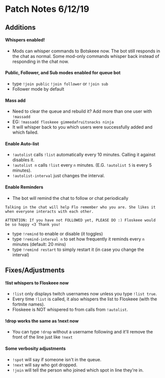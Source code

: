 # Patch Notes 6/12/19

## Additions

#### Whispers enabled!
- Mods can whisper commands to Botskeee now. The bot still responds in the chat as normal. Some mod-only commands whisper back instead of responding in the chat now.

#### Public, Follower, and Sub modes enabled for queue bot
- type `!join public` `!join follower` or `!join sub`
- Follower mode by default

#### Mass add
- Need to clear the queue and rebuild it? Add more than one user with `!massadd`
- EG: `!massadd floskeee gimmedafruitsnacks ninja`
- It will whisper back to you which users were successfully added and which failed.

#### Enable Auto-list
- `!autolist` calls `!list` automatically every 10 minutes. Calling it against disables it.
- `!autolist n` calls `!list` every `n` minutes. (E.G. `!autolist 5` is every 5 minutes). 
- `!autolist-interval` just changes the interval.

#### Enable Reminders
- The bot will remind the chat to follow or chat periodically

```
Talking in the chat will help Flo remember who you are. She likes it when everyone interacts with each other.
```

```
ATTENTION: If you have not FOLLOWED yet, PLEASE DO :) Floskeee would be so happy <3 Thank you!
```

- type `!remind` to enable or disable (it toggles)
- type `!remind-interval n` to set how frequently it reminds every `n` minutes (default: 20 mins)
- type `!remind restart` to simply restart it (in case you change the interval)

## Fixes/Adjustments

#### !list whispers to Floskeee now
- `!list` only displays twitch usernames now unless you type `!list true`.
- Every time `!list` is called, it also whispers the list to Floskeee (with the fortnite names).
- Floskeee is NOT whispered to from calls from `!autolist`.

#### !drop works the same as !next now
- You can type `!drop` without a username following and it'll remove the front of the line just like `!next`

#### Some verbosity adjustments
- `!spot` will say if someone isn't in the queue.
- `!next` will say who got dropped.
- `!join` will tell the person who joined which spot in line they're in.
